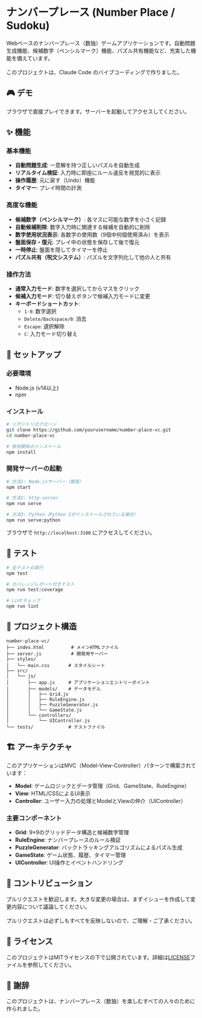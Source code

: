 # ナンバープレース (Number Place / Sudoku)

Webベースのナンバープレース（数独）ゲームアプリケーションです。自動問題生成機能、候補数字（ペンシルマーク）機能、パズル共有機能など、充実した機能を備えています。<br>
<br>
このプロジェクトは、Claude Code のバイブコーディングで作りました。

## 🎮 デモ

ブラウザで直接プレイできます。サーバーを起動してアクセスしてください。

## ✨ 機能

### 基本機能
- **自動問題生成**: 一意解を持つ正しいパズルを自動生成
- **リアルタイム検証**: 入力時に即座にルール違反を視覚的に表示
- **操作履歴**: 元に戻す（Undo）機能
- **タイマー**: プレイ時間の計測

### 高度な機能
- **候補数字（ペンシルマーク）**: 各マスに可能な数字を小さく記録
- **自動候補削除**: 数字入力時に関連する候補を自動的に削除
- **数字使用状況表示**: 各数字の使用数（9個中何個使用済み）を表示
- **盤面保存・復元**: プレイ中の状態を保存して後で復元
- **一時停止**: 盤面を隠してタイマーを停止
- **パズル共有（呪文システム）**: パズルを文字列化して他の人と共有

### 操作方法
- **通常入力モード**: 数字を選択してからマスをクリック
- **候補入力モード**: 切り替えボタンで候補入力モードに変更
- **キーボードショートカット**:
  - `1-9`: 数字選択
  - `Delete/Backspace/0`: 消去
  - `Escape`: 選択解除
  - `C`: 入力モード切り替え

## 🚀 セットアップ

### 必要環境
- Node.js (v14以上)
- npm

### インストール
```bash
# リポジトリのクローン
git clone https://github.com/yourusername/number-place-vc.git
cd number-place-vc

# 依存関係のインストール
npm install
```

### 開発サーバーの起動
```bash
# 方法1: Node.jsサーバー（推奨）
npm start

# 方法2: http-server
npm run serve

# 方法3: Python（Python 3がインストールされている場合）
npm run serve:python
```

ブラウザで `http://localhost:3100` にアクセスしてください。

## 🧪 テスト

```bash
# 全テストの実行
npm test

# カバレッジレポート付きテスト
npm run test:coverage

# Lintチェック
npm run lint
```

## 📁 プロジェクト構造

```
number-place-vc/
├── index.html          # メインHTMLファイル
├── server.js           # 開発用サーバー
├── styles/
│   └── main.css       # スタイルシート
├── src/
│   └── js/
│       ├── app.js     # アプリケーションエントリーポイント
│       ├── models/    # データモデル
│       │   ├── Grid.js
│       │   ├── RuleEngine.js
│       │   ├── PuzzleGenerator.js
│       │   └── GameState.js
│       └── controllers/
│           └── UIController.js
└── tests/             # テストファイル
```

## 🏗️ アーキテクチャ

このアプリケーションはMVC（Model-View-Controller）パターンで構築されています：

- **Model**: ゲームロジックとデータ管理（Grid、GameState、RuleEngine）
- **View**: HTML/CSSによるUI表示
- **Controller**: ユーザー入力の処理とModelとViewの仲介（UIController）

### 主要コンポーネント

- **Grid**: 9×9のグリッドデータ構造と候補数字管理
- **RuleEngine**: ナンバープレースのルール検証
- **PuzzleGenerator**: バックトラッキングアルゴリズムによるパズル生成
- **GameState**: ゲーム状態、履歴、タイマー管理
- **UIController**: UI操作とイベントハンドリング

## 🤝 コントリビューション

プルリクエストを歓迎します。大きな変更の場合は、まずイシューを作成して変更内容について議論してください。<br>
<br>
プルリクエストは必ずしもすべてを反映しないので、ご理解・ご了承ください。

## 📄 ライセンス

このプロジェクトはMITライセンスの下で公開されています。詳細は[LICENSE](LICENSE)ファイルを参照してください。

## 🙏 謝辞

このプロジェクトは、ナンバープレース（数独）を楽しむすべての人々のために作られました。